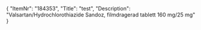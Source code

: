 {
  "ItemNr": "184353",
  "Title": "test",
  "Description": "Valsartan/Hydrochlorothiazide Sandoz, filmdragerad tablett 160 mg/25 mg"
}